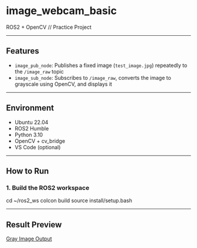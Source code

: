 # image_webcam_basic
ROS2 + OpenCV // Practice Project 

---

## Features

- `image_pub_node`: Publishes a fixed image (`test_image.jpg`) repeatedly to the `/image_raw` topic
- `image_sub_node`: Subscribes to `/image_raw`, converts the image to grayscale using OpenCV, and displays it

---

## Environment

- Ubuntu 22.04  
- ROS2 Humble  
- Python 3.10  
- OpenCV + cv_bridge  
- VS Code (optional)  

---

## How to Run

### 1. Build the ROS2 workspace
cd ~/ros2_ws
colcon build
source install/setup.bash

---

## Result Preview
[Gray Image Output](screenshots/gray_output.jpg)

